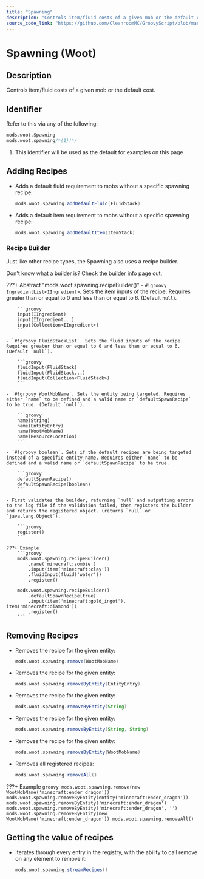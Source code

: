 ```yaml
---
title: "Spawning"
description: "Controls item/fluid costs of a given mob or the default cost."
source_code_link: "https://github.com/CleanroomMC/GroovyScript/blob/master/src/main/java/com/cleanroommc/groovyscript/compat/mods/woot/Spawning.java"
---
```


# Spawning (Woot)

## Description

Controls item/fluid costs of a given mob or the default cost.

## Identifier

Refer to this via any of the following:

```groovy hl_lines="2"
mods.woot.Spawning
mods.woot.spawning/*(1)!*/
```

1. This identifier will be used as the default for examples on this page

## Adding Recipes

- Adds a default fluid requirement to mobs without a specific spawning recipe:

    ```groovy
    mods.woot.spawning.addDefaultFluid(FluidStack)
    ```

- Adds a default item requirement to mobs without a specific spawning recipe:

    ```groovy
    mods.woot.spawning.addDefaultItem(ItemStack)
    ```


### Recipe Builder

Just like other recipe types, the Spawning also uses a recipe builder.

Don't know what a builder is? Check [the builder info page](../../../groovy/builder.md) out.

???+ Abstract "mods.woot.spawning.recipeBuilder()"
    - `#!groovy IngredientList<IIngredient>`. Sets the item inputs of the recipe. Requires greater than or equal to 0 and less than or equal to 6. (Default `null`).

        ```groovy
        input(IIngredient)
        input(IIngredient...)
        input(Collection<IIngredient>)
        ```

    - `#!groovy FluidStackList`. Sets the fluid inputs of the recipe. Requires greater than or equal to 0 and less than or equal to 6. (Default `null`).

        ```groovy
        fluidInput(FluidStack)
        fluidInput(FluidStack...)
        fluidInput(Collection<FluidStack>)
        ```

    - `#!groovy WootMobName`. Sets the entity being targeted. Requires either `name` to be defined and a valid name or `defaultSpawnRecipe` to be true. (Default `null`).

        ```groovy
        name(String)
        name(EntityEntry)
        name(WootMobName)
        name(ResourceLocation)
        ```

    - `#!groovy boolean`. Sets if the default recipes are being targeted instead of a specific entity name. Requires either `name` to be defined and a valid name or `defaultSpawnRecipe` to be true.

        ```groovy
        defaultSpawnRecipe()
        defaultSpawnRecipe(boolean)
        ```

    - First validates the builder, returning `null` and outputting errors to the log file if the validation failed, then registers the builder and returns the registered object. (returns `null` or `java.lang.Object`).

        ```groovy
        register()
        ```

    ???+ Example
        ```groovy
        mods.woot.spawning.recipeBuilder()
            .name('minecraft:zombie')
            .input(item('minecraft:clay'))
            .fluidInput(fluid('water'))
            .register()

        mods.woot.spawning.recipeBuilder()
            .defaultSpawnRecipe(true)
            .input(item('minecraft:gold_ingot'), item('minecraft:diamond'))
            .register()
        ```



## Removing Recipes

- Removes the recipe for the given entity:

    ```groovy
    mods.woot.spawning.remove(WootMobName)
    ```

- Removes the recipe for the given entity:

    ```groovy
    mods.woot.spawning.removeByEntity(EntityEntry)
    ```

- Removes the recipe for the given entity:

    ```groovy
    mods.woot.spawning.removeByEntity(String)
    ```

- Removes the recipe for the given entity:

    ```groovy
    mods.woot.spawning.removeByEntity(String, String)
    ```

- Removes the recipe for the given entity:

    ```groovy
    mods.woot.spawning.removeByEntity(WootMobName)
    ```

- Removes all registered recipes:

    ```groovy
    mods.woot.spawning.removeAll()
    ```

???+ Example
    ```groovy
    mods.woot.spawning.remove(new WootMobName('minecraft:ender_dragon'))
    mods.woot.spawning.removeByEntity(entity('minecraft:ender_dragon'))
    mods.woot.spawning.removeByEntity('minecraft:ender_dragon')
    mods.woot.spawning.removeByEntity('minecraft:ender_dragon', '')
    mods.woot.spawning.removeByEntity(new WootMobName('minecraft:ender_dragon'))
    mods.woot.spawning.removeAll()
    ```

## Getting the value of recipes

- Iterates through every entry in the registry, with the ability to call remove on any element to remove it:

    ```groovy
    mods.woot.spawning.streamRecipes()
    ```
